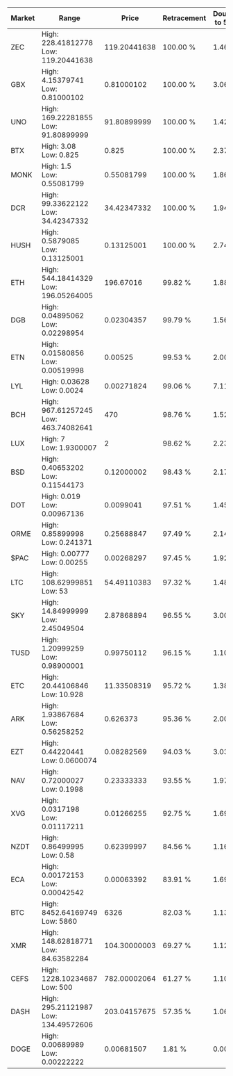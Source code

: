 | Market | Range | Price| Retracement | Doubles to 50% |
| --- | --- | --- | --- | --- |
| ZEC | High: 228.41812778<br />Low: 119.20441638 | 119.20441638 | 100.00 % | 1.46 |
| GBX | High: 4.15379741<br />Low: 0.81000102 | 0.81000102 | 100.00 % | 3.06 |
| UNO | High: 169.22281855<br />Low: 91.80899999 | 91.80899999 | 100.00 % | 1.42 |
| BTX | High: 3.08<br />Low: 0.825 | 0.825 | 100.00 % | 2.37 |
| MONK | High: 1.5<br />Low: 0.55081799 | 0.55081799 | 100.00 % | 1.86 |
| DCR | High: 99.33622122<br />Low: 34.42347332 | 34.42347332 | 100.00 % | 1.94 |
| HUSH | High: 0.5879085<br />Low: 0.13125001 | 0.13125001 | 100.00 % | 2.74 |
| ETH | High: 544.18414329<br />Low: 196.05264005 | 196.67016 | 99.82 % | 1.88 |
| DGB | High: 0.04895062<br />Low: 0.02298954 | 0.02304357 | 99.79 % | 1.56 |
| ETN | High: 0.01580856<br />Low: 0.00519998 | 0.00525 | 99.53 % | 2.00 |
| LYL | High: 0.03628<br />Low: 0.0024 | 0.00271824 | 99.06 % | 7.11 |
| BCH | High: 967.61257245<br />Low: 463.74082641 | 470 | 98.76 % | 1.52 |
| LUX | High: 7<br />Low: 1.9300007 | 2 | 98.62 % | 2.23 |
| BSD | High: 0.40653202<br />Low: 0.11544173 | 0.12000002 | 98.43 % | 2.17 |
| DOT | High: 0.019<br />Low: 0.00967136 | 0.0099041 | 97.51 % | 1.45 |
| ORME | High: 0.85899998<br />Low: 0.241371 | 0.25688847 | 97.49 % | 2.14 |
| $PAC | High: 0.00777<br />Low: 0.00255 | 0.00268297 | 97.45 % | 1.92 |
| LTC | High: 108.62999851<br />Low: 53 | 54.49110383 | 97.32 % | 1.48 |
| SKY | High: 14.84999999<br />Low: 2.45049504 | 2.87868894 | 96.55 % | 3.00 |
| TUSD | High: 1.20999259<br />Low: 0.98900001 | 0.99750112 | 96.15 % | 1.10 |
| ETC | High: 20.44106846<br />Low: 10.928 | 11.33508319 | 95.72 % | 1.38 |
| ARK | High: 1.93867684<br />Low: 0.56258252 | 0.626373 | 95.36 % | 2.00 |
| EZT | High: 0.44220441<br />Low: 0.0600074 | 0.08282569 | 94.03 % | 3.03 |
| NAV | High: 0.72000027<br />Low: 0.1998 | 0.23333333 | 93.55 % | 1.97 |
| XVG | High: 0.0317198<br />Low: 0.01117211 | 0.01266255 | 92.75 % | 1.69 |
| NZDT | High: 0.86499995<br />Low: 0.58 | 0.62399997 | 84.56 % | 1.16 |
| ECA | High: 0.00172153<br />Low: 0.00042542 | 0.00063392 | 83.91 % | 1.69 |
| BTC | High: 8452.64169749<br />Low: 5860 | 6326 | 82.03 % | 1.13 |
| XMR | High: 148.62818771<br />Low: 84.63582284 | 104.30000003 | 69.27 % | 1.12 |
| CEFS | High: 1228.10234687<br />Low: 500 | 782.00002064 | 61.27 % | 1.10 |
| DASH | High: 295.21121987<br />Low: 134.49572606 | 203.04157675 | 57.35 % | 1.06 |
| DOGE | High: 0.00689989<br />Low: 0.00222222 | 0.00681507 | 1.81 % | 0.00 |
